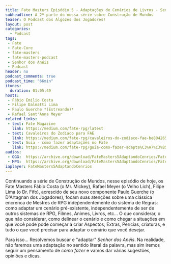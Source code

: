 ```yaml
---
title: Fate Masters Episódio 5 - Adaptações de Cenários de Livros - Senhor Dos Anéis
subheadline: A 2ª parte do nossa série sobre Construção de Mundos
teaser: O Podcast dos Algozes dos Jogadores!
layout: post
categories:
  - Podcast
tags:
 - Fate
 - Fate-Core
 - fate-masters
 - fate-masters-podcast
 - Senhor dos Anéis
 - Podcast
header: no
podcast_comments: true 
podcast_time: "66min"
itunes:
  duration: 01:05:49
hosts:
 - Fábio Emilio Costa
 - Filipe Dalmatti Lima
 - Paulo Guerche *(Estreando)*
 - Rafael Sant'Anna Meyer
related_links:
 - text: Fate Magazine
   link: https://medium.com/fate-rpg/latest
 - text: Cavaleiros do Zodíaco para FAE
   link: https://medium.com/fate-rpg/cavaleiros-do-zodiaco-fae-be804265407f
 - text: Guia - como fazer adaptações no Fate
   link: https://medium.com/fate-rpg/guia-como-fazer-adapta%C3%A7%C3%B5es-no-fate-3c56e03a8d09
audios:
 - OGG:  https://archive.org/download/FateMasters5AdaptandoCenrios/Fate%20Masters%20%235%20-%20Adaptando%20cen%c3%a1rios.ogg
 - MP3:  https://archive.org/download/FateMasters5AdaptandoCenrios/Fate%20Masters%20%235%20-%20Adaptando%20cen%c3%a1rios.mp3
iaplayer: FateMasters5AdaptandoCenrios
---
```


Continuando a série  de Construção de Mundos, nesse  episódio de hoje,
os Fate  Masters Fábio  Costa (o  Mr. Mickey),  Rafael Meyer  (o Velho
Lich),  Filipe Lima  (o Dr.  Fifo), acrescido  de seu  novo componente
Paulo Guerche (o D'Artagnan dos  Jogadores), focam suas atenções sobre
uma clássica encrenca  de Mestres de RPG  indeṕendentemente do sistema
de Regras: como adaptar um cenário pré-existente, independentemente de
ser de outros  sistemas de RPG, Filmes, Animes, Livros,  etc...  O que
considerar,  o que  não considerar,  como  delinear o  cenário e  como
chegar a  situações em que  você pode  pode começar a  criar Aspectos,
Extras, Perícias, criaturas, e tudo o que você precisar para adaptar o
cenário que você desejar.

Para  isso... Resolvemos  buscar e  "adaptar" *Senhor  dos Anéis*.  Na
realidade, não  faremos uma adaptação  no sentido literal  da palavra,
mas sim iremos seguir um pensamento de *como fazer* e vamos dar várias
sugestões, opiniões e dicas.

